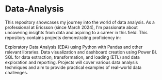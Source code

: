 # Data-Analysis

This repository showcases my journey into the world of data analysis. As a professional at Ericsson (since March 2024), I'm passionate about uncovering insights from data and aspiring to a career in this field. This repository contains projects demonstrating proficiency in:

Exploratory Data Analysis (EDA) using Python with Pandas and other relevant libraries.
Data visualization and dashboard creation using Power BI.
SQL for data extraction, transformation, and loading (ETL) and data exploration and reporting.
Projects will cover various data analysis techniques and aim to provide practical examples of real-world data challenges.
